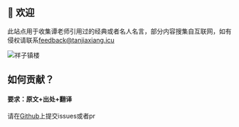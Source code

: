 ## 👋 欢迎

此站点用于收集谭老师引用过的经典或者名人名言，部分内容搜集自互联网，如有侵权请联系[feedback@tanjiaxiang.icu](mailto:feedback@tanjiaxiang.icu)

![祥子镇楼](https://tanjiaxiang.icu/skin/images/tjx.png)

## 如何贡献？

#### 要求：原文+出处+翻译

 请在[Github](https://github.com/huoyiming/tjx_next)上提交issues或者pr
